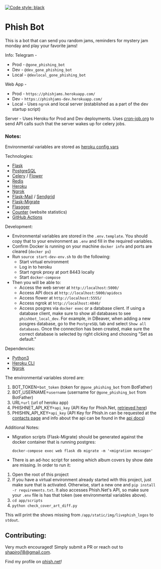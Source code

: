 [![Code style: black](https://img.shields.io/badge/code%20style-black-000000.svg)](https://github.com/psf/black)


# Phish Bot

This is a bot that can send you random jams, reminders for mystery jam monday and play your favorite jams!

Info:
Telegram -
  * Prod - `@gone_phishing_bot`
  * Dev - `@dev_gone_phishing_bot`
  * Local - `@devlocal_gone_phishing_bot`

Web App -
  * Prod - `https://phishjams.herokuapp.com/`
  * Dev - `https://phishjams-dev.herokuapp.com/`
  * Local - Uses `ngrok` and local server (established as a part of the dev startup script)

Server - 
Uses Heroku for Prod and Dev deployments. Uses [cron-job.org](https://cron-job.org/en/) to send API calls such that the server wakes up for celery jobs.

### Notes:
Environmental variables are stored as [heroku config vars](https://devcenter.heroku.com/articles/config-vars)

Technologies:
* [Flask](https://flask.palletsprojects.com/en/2.0.x/)
* [PostgreSQL](https://www.postgresql.org/)
* [Celery](https://docs.celeryproject.org/en/stable/index.html) / [Flower](https://flower.readthedocs.io/en/latest/)
* [Redis](https://redis.io/)
* [Heroku](https://heroku.com)
* [Ngrok](https://ngrok.com/)
* [Flask-Mail](https://pythonhosted.org/Flask-Mail/) / [Sendgrid](https://sendgrid.com/)
* [Flask-Migrate](https://flask-migrate.readthedocs.io/en/latest/)
* [Flasgger](https://github.com/flasgger/flasgger)
* [Counter](https://counter.dev/) (website statistics)
* [GitHub Actions](https://docs.github.com/en/actions)

Development:
* Environmental variables are stored in the `.env.template`. You should copy that to your environment as `.env` and fill in the required variables.
* Confirm Docker is running on your machine `docker info` and ports are cleared (`docker ps`)
* Run `source start-dev-env.sh` to do the following:
  * Start virtual environment
  * Log in to heroku
  * Start ngrok proxy at port 8443 locally
  * Start `docker-compose` 
* Then you will be able to:
  * Access the web server at `http://localhost:5000/`
  * Access API docs at `http://localhost:5000/apidocs`
  * Access flower at `http://localhost:5555/`
  * Access ngrok at `http://localhost:4040/`
  * Access posgres via `docker exec` or a database client. If using a database client, make sure to show all databases to see `phishbot_local_dev`. For example, in DBeaver, when adding a new posgres database, go to the `PostgreSQL` tab and select `Show all databases`. Once the connection has been created, make sure the correct database is selected by right clicking and choosing "Set as default."

Dependencies:
* [Python3](https://www.python.org/downloads/)
* [Heroku CLI](https://devcenter.heroku.com/articles/heroku-cli#download-and-install)
* [Ngrok](https://ngrok.com/download)

The environmental variables stored are:
1. BOT_TOKEN=`bot_token` (token for `@gone_phishing_bot` from BotFather)
2. BOT_USERNAME=`username` (username for `@gone_phishing_bot` from BotFather)
3. URL=`url` (url of heroku app)
4. PHISHNET_API_KEY=`api_key` (API Key for Phish.Net, [retrieved here](https://api.phish.net/request-key))
5. PHISHIN_API_KEY=`api_key` (API Key for Phish.in can be requested at the [contacts page](https://phish.in/contact-info) and info about the api can be found in the [api docs](https://phish.in/api-docs))

Additional Notes:
* Migration scripts (Flask-Migrate) should be generated against the docker container that is running postgres:
  ```
  docker-compose exec web flask db migrate -m '<migration message>'
  ``` 
* There is an ad-hoc script for seeing which album covers by show date are missing. In order to run it:
1. Open the root of this project
2. If you have a virtual environment already started with this project, just make sure that is activated. Otherwise, start a new one and `pip install -r requirements.txt`. It also accesses Phish.Net's API, so make sure your `.env` file is has that token (see environmental variables above).
3. `cd app/scripts`
4. `python check_cover_art_diff.py` 

This will print the shows missing from `/app/static/img/livephish_logos` to `stdout`.

## Contributing:
Very much encouraged! Simply submit a PR or reach out to shapiroj18@gmail.com.

Find my profile on [phish.net](https://phish.net/user/harpua18)!

